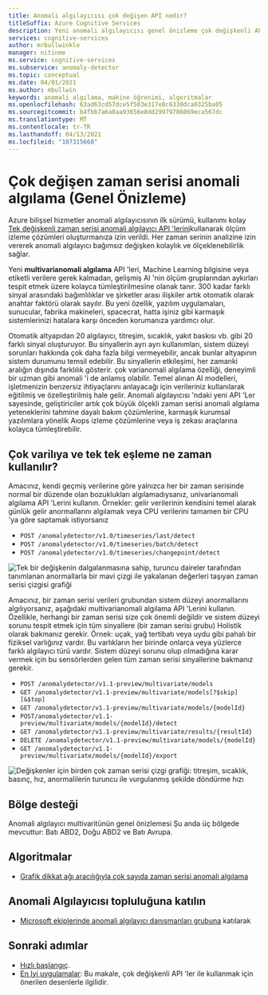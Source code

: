 ```yaml
---
title: Anomali algılayıcısı çok değişen API nedir?
titleSuffix: Azure Cognitive Services
description: Yeni anomali algılayıcısı genel önizleme çok değişkenli API 'Lerine genel bakış.
services: cognitive-services
author: mrbullwinkle
manager: nitinme
ms.service: cognitive-services
ms.subservice: anomaly-detector
ms.topic: conceptual
ms.date: 04/01/2021
ms.author: mbullwin
keywords: anomali algılama, makine öğrenimi, algoritmalar
ms.openlocfilehash: 63ad63cd57dce5f503e317e8c6330dca0325ba05
ms.sourcegitcommit: b4fbb7a6a0aa93656e8dd29979786069eca567dc
ms.translationtype: MT
ms.contentlocale: tr-TR
ms.lasthandoff: 04/13/2021
ms.locfileid: "107315668"
---
```

# <a name="multivariate-time-series-anomaly-detection-public-preview"></a>Çok değişen zaman serisi anomali algılama (Genel Önizleme)

Azure bilişsel hizmetler anomali algılayıcısının ilk sürümü, kullanımı kolay [Tek değişkenli zaman serisi anomali algılayıcı API 'lerini](overview.md)kullanarak ölçüm izleme çözümleri oluşturmanıza izin verildi. Her zaman serinin analizine izin vererek anomali algılayıcı bağımsız değişken kolaylık ve ölçeklenebilirlik sağlar.

Yeni **multivarianomali algılama** API 'leri, Machine Learning bilgisine veya etiketli verilere gerek kalmadan, gelişmiş AI 'nin ölçüm gruplarından aykırları tespit etmek üzere kolayca tümleştirilmesine olanak tanır. 300 kadar farklı sinyal arasındaki bağımlılıklar ve şirketler arası ilişkiler artık otomatik olarak anahtar faktörü olarak sayılır. Bu yeni özellik, yazılım uygulamaları, sunucular, fabrika makineleri, spacecrat, hatta işiniz gibi karmaşık sistemlerinizi hatalara karşı önceden korumanıza yardımcı olur.

Otomatik altyapıdan 20 algılayıcı, titreşim, sıcaklık, yakıt baskısı vb. gibi 20 farklı sinyal oluşturuyor. Bu sinyallerin ayrı ayrı kullanımları, sistem düzeyi sorunları hakkında çok daha fazla bilgi vermeyebilir, ancak bunlar altyapının sistem durumunu temsil edebilir. Bu sinyallerin etkileşimi, her zamanki aralığın dışında farklılık gösterir. çok varianomali algılama özelliği, deneyimli bir uzman gibi anomali 'i de anlamış olabilir. Temel alınan AI modelleri, işletmenizin benzersiz ihtiyaçlarını anlayacağı için verileriniz kullanılarak eğitilmiş ve özelleştirilmiş hale gelir. Anomali algılayıcısı 'ndaki yeni API 'Ler sayesinde, geliştiriciler artık çok büyük ölçekli zaman serisi anomali algılama yeteneklerini tahmine dayalı bakım çözümlerine, karmaşık kurumsal yazılımlara yönelik Aıops izleme çözümlerine veya iş zekası araçlarına kolayca tümleştirebilir.

## <a name="when-to-use-multivariate-versus-univariate"></a>**Çok varilıya** ve **tek tek** eşleme ne zaman kullanılır?

Amacınız, kendi geçmiş verilerine göre yalnızca her bir zaman serisinde normal bir düzende olan bozuklukları algılamadıysanız, univarianomali algılama API 'Lerini kullanın. Örnekler: gelir verilerinin kendisini temel alarak günlük gelir anormallarını algılamak veya CPU verilerini tamamen bir CPU 'ya göre saptamak istiyorsanız
- `POST /anomalydetector/v1.0/timeseries/last/detect`
- `POST /anomalydetector/v1.0/timeseries/batch/detect`
- `POST /anomalydetector/v1.0/timeseries/changepoint/detect`

![Tek bir değişkenin dalgalanmasına sahip, turuncu daireler tarafından tanımlanan anormallarla bir mavi çizgi ile yakalanan değerleri taşıyan zaman serisi çizgisi grafiği](./media/anomaly_detection2.png)

Amacınız, bir zaman serisi verileri grubundan sistem düzeyi anormallarını algılıyorsanız, aşağıdaki multivarianomali algılama API 'Lerini kullanın. Özellikle, herhangi bir zaman serisi size çok önemli değildir ve sistem düzeyi sorunu tespit etmek için tüm sinyallere (bir zaman serisi grubu) Holistik olarak bakmanız gerekir. Örnek: uçak, yağ tertibatı veya uydu gibi pahalı bir fiziksel varlığınız vardır. Bu varlıkların her birinde onlarca veya yüzlerce farklı algılayıcı türü vardır. Sistem düzeyi sorunu olup olmadığına karar vermek için bu sensörlerden gelen tüm zaman serisi sinyallerine bakmanız gerekir.

- `POST /anomalydetector/v1.1-preview/multivariate/models`
- `GET /anomalydetector/v1.1-preview/multivariate/models[?$skip][&$top]`
- `GET /anomalydetector/v1.1-preview/multivariate/models/{modelId}`
- `POST/anomalydetector/v1.1-preview/multivariate/models/{modelId}/detect`
- `GET /anomalydetector/v1.1-preview/multivariate/results/{resultId}`
- `DELETE /anomalydetector/v1.1-preview/multivariate/models/{modelId}`
- `GET /anomalydetector/v1.1-preview/multivariate/models/{modelId}/export`

![Değişkenler için birden çok zaman serisi çizgi grafiği: titreşim, sıcaklık, basınç, hız, anormalilerin turuncu ile vurgulanmış şekilde döndürme hızı](./media/multivariate-graph.png)

## <a name="region-support"></a>Bölge desteği

Anomali algılayıcı multivaritünün genel önizlemesi Şu anda üç bölgede mevcuttur: Batı ABD2, Doğu ABD2 ve Batı Avrupa.

## <a name="algorithms"></a>Algoritmalar

- [Grafik dikkat ağı aracılığıyla çok sayıda zaman serisi anomali algılama](https://arxiv.org/abs/2009.02040)

## <a name="join-the-anomaly-detector-community"></a>Anomali Algılayıcısı topluluğuna katılın

- [Microsoft ekiplerinde anomali algılayıcı danışmanları grubuna](https://aka.ms/AdAdvisorsJoin) katılarak

## <a name="next-steps"></a>Sonraki adımlar

- [Hızlı başlangıç](./quickstarts/client-libraries-multivariate.md).
- [En Iyi uygulamalar](./concepts/best-practices-multivariate.md): Bu makale, çok değişkenli API 'ler ile kullanmak için önerilen desenlerle ilgilidir.
